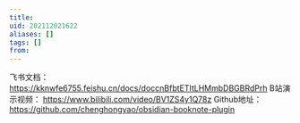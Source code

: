 ```yaml
---
title: 
uid: 202112021622
aliases: []
tags: []
from: 
---
```

飞书文档：  https://kknwfe6755.feishu.cn/docs/doccnBfbtETItLHMmbDBGBRdPrh
B站演示视频： https://www.bilibili.com/video/BV1ZS4y1Q78z
Github地址： https://github.com/chenghongyao/obsidian-booknote-plugin